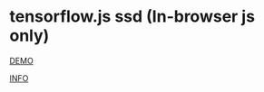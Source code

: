 # tensorflow.js ssd (In-browser js only)


[DEMO](https://tejaswigowda.github.io/tensorflow.js-ssd/webcam/)

[INFO](https://tejaswigowda.github.io/tensorflow.js-ssd/)
